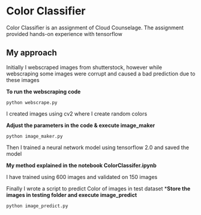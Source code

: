 # Color Classifier

Color Classifier is an assignment of Cloud Counselage.
The assignment provided hands-on experience with tensorflow

## My approach
Initially I webscraped images from shutterstock, however while webscraping some images were corrupt and caused a bad prediction due to these images 

**To run the webscraping code**
```
python webscrape.py
```

I created images using cv2 where I create random colors 

**Adjust the parameters in the code  & execute image_maker**
 ```
 python image_maker.py
 ```

Then I trained a neural network model using tensorflow 2.0 and saved the model

**My method explained in the notebook ColorClassifer.ipynb**
 
 I have trained using 600 images and validated on 150 images
 
 Finally I wrote a script to predict Color of images in test dataset
 ***Store the images in testing folder and execute image_predict**
 ```
 python image_predict.py
 ```
 


